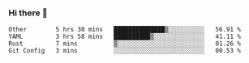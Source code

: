 ### Hi there 👋

<!--
**yeya24/yeya24** is a ✨ _special_ ✨ repository because its `README.md` (this file) appears on your GitHub profile.

Here are some ideas to get you started:

- 🔭 I’m currently working on ...
- 🌱 I’m currently learning ...
- 👯 I’m looking to collaborate on ...
- 🤔 I’m looking for help with ...
- 💬 Ask me about ...
- 📫 How to reach me: ...
- 😄 Pronouns: ...
- ⚡ Fun fact: ...
-->

<!--START_SECTION:waka-->
```text
Other        5 hrs 30 mins   ██████████████▒░░░░░░░░░░   56.91 % 
YAML         3 hrs 58 mins   ██████████▒░░░░░░░░░░░░░░   41.11 % 
Rust         7 mins          ▒░░░░░░░░░░░░░░░░░░░░░░░░   01.26 % 
Git Config   3 mins          ░░░░░░░░░░░░░░░░░░░░░░░░░   00.53 % 
```
<!--END_SECTION:waka-->
